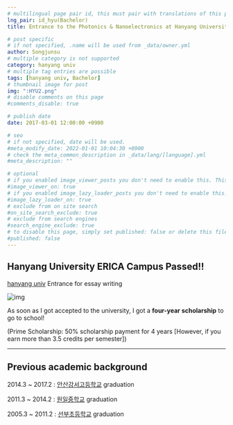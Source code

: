 ```yaml
---
# multilingual page pair id, this must pair with translations of this page. (This name must be unique)
lng_pair: id_hyu(Bachelor)
title: Entrance to the Photonics & Nanoelectronics at Hanyang University (ERICA Campus) (~ing)

# post specific
# if not specified, .name will be used from _data/owner.yml
author: Songjunsu
# multiple category is not supported
category: hanyang univ
# multiple tag entries are possible
tags: [hanyang univ, Bachelor]
# thumbnail image for post
img: ":HYU2.png"
# disable comments on this page
#comments_disable: true

# publish date
date: 2017-03-01 12:00:00 +0900

# seo
# if not specified, date will be used.
#meta_modify_date: 2022-01-01 10:04:30 +0900
# check the meta_common_description in _data/lang/[language].yml
#meta_description: ""

# optional
# if you enabled image_viewer_posts you don't need to enable this. This is only if image_viewer_posts = false
#image_viewer_on: true
# if you enabled image_lazy_loader_posts you don't need to enable this. This is only if image_lazy_loader_posts = false
#image_lazy_loader_on: true
# exclude from on site search
#on_site_search_exclude: true
# exclude from search engines
#search_engine_exclude: true
# to disable this page, simply set published: false or delete this file
#published: false
---
```

<!-- outline-start -->
## Hanyang University ERICA Campus Passed!!

[hanyang univ](https://www.hanyang.ac.kr/#none) Entrance for essay writing

![img](:hyu_pass.png)

As soon as I got accepted to the university, I got a **four-year scholarship** to go to school!

(Prime Scholarship: 50% scholarship payment for 4 years [However, if you earn more than 3.5 credits per semester])

***

## Previous academic background
2014.3 ~ 2017.2 : [안산강서고등학교](https://asgs.hs.kr/home/index.do) graduation

2011.3 ~ 2014.2 : [원일중학교](https://ko.wikipedia.org/wiki/%EC%9B%90%EC%9D%BC%EC%A4%91%ED%95%99%EA%B5%90) graduation

2005.3 ~ 2011.2 : [선부초등학교](https://ko.wikipedia.org/wiki/%EC%84%A0%EB%B6%80%EC%B4%88%EB%93%B1%ED%95%99%EA%B5%90) graduation

